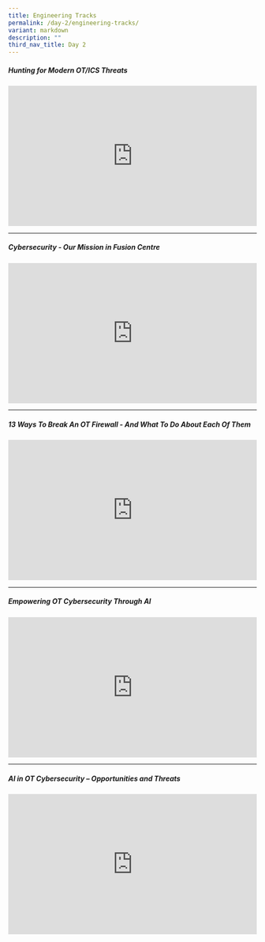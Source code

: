 ```yaml
---
title: Engineering Tracks
permalink: /day-2/engineering-tracks/
variant: markdown
description: ""
third_nav_title: Day 2
---
```

<h5><strong>Hunting for Modern OT/ICS Threats
</strong></h5>
<p></p>
<div class="video-container">
<iframe height="480" width="853" allowfullscreen="true" frameborder="0" src="https://www.youtube.com/embed/-176TNBL5y4?si=-aa62MlxG_cI7GMo"></iframe>
</div>
<p></p>

<hr>
<p></p>
<h5><strong>Cybersecurity - Our Mission in Fusion Centre
</strong></h5>
<p></p>
<div class="video-container">
<iframe height="315" width="100%" allowfullscreen="true" frameborder="0" src="https://www.youtube.com/embed/HROePhGE794?si=aVbzppGqI6Klc4ok"></iframe>
</div>

<hr>
<p></p>
<h5><strong>
13 Ways To Break An OT Firewall - And What To Do About Each Of Them
</strong></h5>
<p></p>
<div class="video-container">
<iframe height="315" width="560" allowfullscreen="true" frameborder="0" src="https://www.youtube.com/embed/SHCO_W8tQvc?si=DrVeXkKQxdFMKZ7p"></iframe>
</div>

<hr>
<p></p>
<h5><strong>Empowering OT Cybersecurity Through AI
</strong></h5>
<p></p>
<div class="video-container">
<iframe height="315" width="560" allowfullscreen="true" frameborder="0" src="https://www.youtube.com/embed/8S2-G0CddhM?si=oIgNEJmK3ywoioTe"></iframe>
</div>

<hr>
<p></p>
<h5><strong>AI in OT Cybersecurity – Opportunities and Threats
</strong></h5>
<p></p>
<div class="video-container">
<iframe height="315" width="560" allowfullscreen="true" frameborder="0" src="https://www.youtube.com/embed/q2kOoHoTzzc?si=CUcTqPlSbrtzyr8v"></iframe>
</div>
<p></p>




<style type="text/css"> 
	    .video-container {
      position: relative;
      padding-bottom: 56.25%; /* 16:9 */
      height: 0;
    }
    .video-container iframe {
      position: absolute;
      top: 0;
      left: 0;
      width: 100%;
      height: 100%;
    }
	</style>